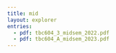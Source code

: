 ```yaml
---
title: mid
layout: explorer
entries:
  - pdf: tbc604_3_midsem_2022.pdf
  - pdf: tbc604_A_midsem_2023.pdf
---
```

